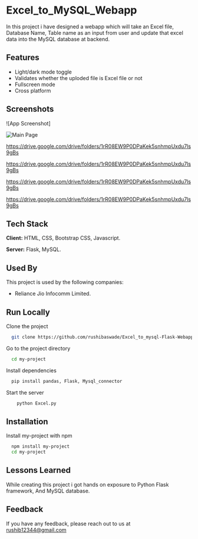 
# Excel_to_MySQL_Webapp

In this project i have designed a webapp which will take an Excel file, Database Name, Table name as an input from user and update that excel data into the MySQL database at backend.


## Features

- Light/dark mode toggle
- Validates whether the uploded file is Excel file or not
- Fullscreen mode
- Cross platform


## Screenshots

![App Screenshot]

<img src="https://drive.google.com/drive/folders/1rR08EW9P0DPaKek5snhmpUxdu7ls9gBs" alt="Main Page">

https://drive.google.com/drive/folders/1rR08EW9P0DPaKek5snhmpUxdu7ls9gBs

https://drive.google.com/drive/folders/1rR08EW9P0DPaKek5snhmpUxdu7ls9gBs

https://drive.google.com/drive/folders/1rR08EW9P0DPaKek5snhmpUxdu7ls9gBs

https://drive.google.com/drive/folders/1rR08EW9P0DPaKek5snhmpUxdu7ls9gBs



## Tech Stack

**Client:** HTML, CSS, 
Bootstrap CSS, Javascript.

**Server:** Flask,
MySQL.


## Used By

This project is used by the following companies:

- Reliance Jio Infocomm Limited.


## Run Locally

Clone the project

```bash
  git clone https://github.com/rushibaswade/Excel_to_mysql-Flask-Webapp/blob/main/Excel.py
```

Go to the project directory

```bash
  cd my-project
```

Install dependencies

```bash
  pip install pandas, Flask, Mysql_connector
```

Start the server

```bash
    python Excel.py
```



## Installation

Install my-project with npm

```bash
  npm install my-project
  cd my-project
```
    
## Lessons Learned

While creating this project i got hands on exposure to Python Flask framework, And MySQL database.


## Feedback

If you have any feedback, please reach out to us at rushib12344@gmail.com

